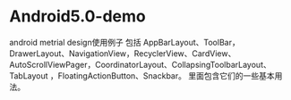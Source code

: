 # Android5.0-demo
android metrial design使用例子
包括 AppBarLayout、ToolBar，DrawerLayout、NavigationView，RecyclerView、CardView、AutoScrollViewPager，CoordinatorLayout、CollapsingToolbarLayout、TabLayout
，FloatingActionButton、Snackbar。
里面包含它们的一些基本用法。
